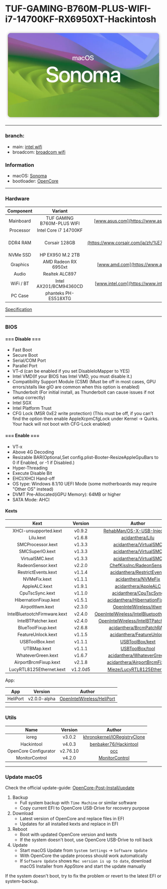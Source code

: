 # TUF-GAMING-B760M-PLUS-WIFI-i7-14700KF-RX6950XT-Hackintosh

![oc](docs/sonoma.png)

---

### branch:
   - main: [intel wifi](https://github.com/cuihairu/TUF-GAMING-B760M-PLUS-WIFI-i714700KF-RX6950XT-Hackintosh/tree/main)
   - broadcom: [broadcom wifi](https://github.com/cuihairu/TUF-GAMING-B760M-PLUS-WIFI-i714700KF-RX6950XT-Hackintosh/tree/broadcom) 

### Information 

- macOS: [Sonoma](https://www.apple.com/macos/sonoma/)
- bootloader: [OpenCore](https://github.com/acidanthera/OpenCorePkg/releases/latest)

---


### Hardware

| Component    | Variant                   | Link                                                                                                                                         |
|:------------:|:-------------------------:|:--------------------------------------------------------------------------------------------------------------------------------------------:|
| Mainboard    | TUF GAMING B760M-PLUS WIFI  | [www.asus.com](https://www.asus.com/motherboards-components/motherboards/tuf-gaming/tuf-gaming-b760m-plus-wifi/)                                                                     |
| Processor    | Intel Core i7 14700KF      | [ark.intel.com](https://www.intel.com/content/www/us/en/products/sku/236789/intel-core-i7-processor-14700kf-33m-cache-up-to-5-60-ghz/specifications.html)     |
| DDR4 RAM     | Corsair 128GB             | [www.corsair.com](https://www.corsair.com/ja/zh/%E7%B1%BB%E5%88%AB/%E4%BA%A7%E5%93%81/%E5%86%85%E5%AD%98/VENGEANCE-LPX/p/CMK128GX4M4A2666C16)|
| NVMe SSD     | HP EX950 M.2 2TB          | [hp.biwintech.com](https://hp.biwintech.com/products/hpex950m.2/)                                                                                           |
| Graphics     | AMD Radeon RX 6950xt      | [www.amd.com](https://www.amd.com/en/products/graphics/desktops/radeon/6000-series/amd-radeon-rx-6950-xt.html)                                                                |
| Audio        | Realtek ALC897          | [Supported-codecs](https://github.com/acidanthera/AppleALC/wiki/Supported-codecs)                                                            |
| WiFi / BT    | Intel AX201/BCM94360CD    | [www.intel.com](https://www.intel.com/content/www/us/en/products/sku/130293/intel-wifi-6-ax201-gig/specifications.html)                      |
| PC Case      | phanteks PH-ES518XTG      | [phanteks.cn](https://phanteks.cn/Evolv_Series/PH-ES518XTG)                                                                                  |

[Specification](https://www.msi.cn/Motherboard/MEG-Z490-GODLIKE/Specification)

---

### BIOS 


#### === Disable ===
- Fast Boot
- Secure Boot
- Serial/COM Port
- Parallel Port
- VT-d (can be enabled if you set DisableIoMapper to YES)
- Intel VMD(If your BIOS has Intel VMD, you must disable it.)
- Compatibility Support Module (CSM) (Must be off in most cases, GPU errors/stalls like gIO are common when this option is enabled)
- Thunderbolt (For initial install, as Thunderbolt can cause issues if not setup correctly)
- Intel SGX
- Intel Platform Trust
- CFG Lock (MSR 0xE2 write protection) (This must be off, if you can't find the option then enable AppleXcpmCfgLock under Kernel -> Quirks. Your hack will not boot with CFG-Lock enabled)

#### === Enable ===
- VT-x
- Above 4G Decoding
- Resizable BAR(Optional,Set config.plist-Booter-ResizeAppleGpuBars to 0 if Enabled, or -1 if Disabled.)
- Hyper-Threading
- Execute Disable Bit
- EHCI/XHCI Hand-off
- OS type: Windows 8.1/10 UEFI Mode (some motherboards may require "Other OS" instead)
- DVMT Pre-Allocated(iGPU Memory): 64MB or higher
- SATA Mode: AHCI


#### Kexts

|             Kext             |   Version    |                            Author                            |
| :--------------------------: | :----------: | :----------------------------------------------------------: |
|    XHCI-unsupported.kext     |    v0.9.2    | [RehabMan/OS-X-USB-Inject-All](https://github.com/RehabMan/OS-X-USB-Inject-All/tree/master/XHCI-unsupported.kext) |
|          Lilu.kext           |    v1.6.8    | [acidanthera/Lilu](https://github.com/acidanthera/Lilu/releases) |
|      SMCProcessor.kext       |    v1.3.3    | [acidanthera/VirtualSMC](https://github.com/acidanthera/VirtualSMC/releases) |
|       SMCSuperIO.kext        |    v1.3.3    | [acidanthera/VirtualSMC](https://github.com/acidanthera/VirtualSMC/releases) |
|       VirtualSMC.kext        |    v1.3.3    | [acidanthera/VirtualSMC](https://github.com/acidanthera/VirtualSMC/releases) |
|      RadeonSensor.kext       |    v2.2.0    | [ChefKissInc/RadeonSensor](https://github.com/ChefKissInc/RadeonSensor/releases) |
|     RestrictEvents.kext      |    v1.1.4    | [acidanthera/RestrictEvents](https://github.com/acidanthera/RestrictEvents) |
|         NVMeFix.kext         |    v1.1.1    | [acidanthera/NVMeFix](https://github.com/acidanthera/NVMeFix) |
|     AppleALC.kext            |    v1.9.1    | [acidanthera/AppleALC](https://github.com/acidanthera/AppleALC/releases)          |
|     CpuTscSync.kext          |    v1.1.0    | [acidanthera/CpuTscSync](https://github.com/acidanthera/CpuTscSync/releases)      |
| HibernationFixup.kext        |    v1.5.1    | [acidanthera/HibernationFixup](https://github.com/acidanthera/HibernationFixup/releases)    |
|       AirpotItlwm.kext       |    v2.3.0    | [OpenIntelWireless/itlwm](https://github.com/OpenIntelWireless/itlwm/releases) |
| IntelBluetootchFirmware.kext |    v2.4.0    | [OpenIntelWireless/IntelBluetoothFirmware](https://github.com/OpenIntelWireless/IntelBluetoothFirmware/releases) |
|     IntelBTPatcher.kext      |    v2.4.0    | [OpenIntelWireless/IntelBTPatcher.kext](https://github.com/OpenIntelWireless/IntelBluetoothFirmware/releases) |
|      BlueToolFixup.kext      |    v2.6.8    | [acidanthera/BrcmPatchRAM](https://github.com/acidanthera/BrcmPatchRAM/releases) |
|      FeatureUnlock.kext      |    v1.1.5    | [acidanthera/FeatureUnlock](https://github.com/acidanthera/FeatureUnlock/releases) |
|       USBToolBox.kext        |    v1.1.1    | [USBToolBox/kext](https://github.com/USBToolBox/kext/releases) |
|         UTBMap.kext          |    v1.1.1    | [USBToolBox/tool](https://github.com/USBToolBox/tool)     |
|      WhateverGreen.kext      |    v1.6.7    | [acidanthera/WhateverGreen/](https://github.com/acidanthera/WhateverGreen/releases) |
|    AirportBrcmFixup.kext     |    v2.1.8    | [acidanthera/AirportBrcmFixup](https://github.com/acidanthera/AirportBrcmFixup/releases) |
|LucyRTL8125Ethernet.kext| v1.2.0d5 | [Mieze/LucyRTL8125Ethernet](https://github.com/Mieze/LucyRTL8125Ethernet/releases) |

App:


|     App      | Version | Author                                                       |
| :----------: | :-----: | ------------------------------------------------------------ |
|   HeliPort   | v2.0.0-alpha | [OpenIntelWireless/HeliPort](https://github.com/OpenIntelWireless/HeliPort/releases) |

---

### Utils

| Name                                 | Version      | Author                                                                                                             |
|:------------------------------------:|:------------:|:------------------------------------------------------------------------------------------------------------------:|
| ioreg                                | v3.0.2       | [khronokernel/IORegistryClone](https://github.com/khronokernel/IORegistryClone/blob/master/ioreg-302.zip)          |
| Hackintool                           | v4.0.3       | [benbaker76/Hackintool](https://github.com/benbaker76/Hackintool/releases)                                         |
| OpenCore Configurator                | v2.76.10     | [occ](https://mackie100projects.altervista.org/download-opencore-configurator/)                                    |
| MonitorControl                       | v4.2.0       | [MonitorControl](https://github.com/MonitorControl/MonitorControl/releases)                                        |

---


### Update macOS

Check the official update-guide: [OpenCore-Post-Install/update](https://dortania.github.io/OpenCore-Post-Install/universal/update.html)

1. Backup
   - Full system backup with `Time Machine` or similar software
   - Copy current EFI to OpenCore USB-Drive for recovery purpose
2. Download
   - Latest version of OpenCore and replace files in EFI
   - Updates for all installed kexts and replace in EFI
3. Reboot
   - Boot with updated OpenCore version and kexts
   - If the system doesn't boot, use OpenCore USB-Drive to roll back
4. Update
   - Start macOS Update from `System Settings` -> `Software Update`
   - With OpenCore the update process should work automatically
   - If `Software Update` shows `Mac version is up to date`, download macOS Installer from AppStore and start the update manually

If the system doesn't boot, try to fix the problem or revert to the latest EFI or system-backup.
